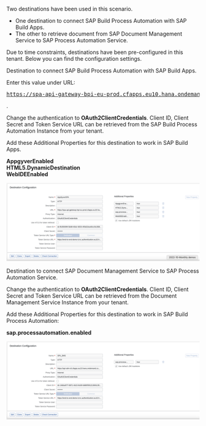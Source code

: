 Two destinations have been used in this scenario.<br>
- One destination to connect SAP Build Process Automation with SAP Build Apps.
- The other to retrieve document from SAP Document Management Service to SAP Process Automation Service.

Due to time constraints, destinations have been pre-configured in this tenant. Below you can find the configuration settings.

Destination to connect SAP Build Process Automation with SAP Build Apps.

Enter this value under URL: <pre>https://spa-api-gateway-bpi-eu-prod.cfapps.eu10.hana.ondemand.com/public/workflow/rest/v1/workflow-instances</pre>.

Change the authentication to <b>OAuth2ClientCredentials</b>. Client ID, Client Secret and Token Service URL can be retrieved from the SAP Build Process Automation Instance from your tenant.

Add these Additional Properties for this destination to work in SAP Build Apps.

<b>AppgyverEnabled</b><br>
<b>HTML5.DynamicDestination</b><br>
<b>WebIDEEnabled</b>

![](images/Screenshot%202022-10-28%20at%2013.23.50.png)

Destination to connect SAP Document Management Service to SAP Process Automation Service.

Change the authentication to <b>OAuth2ClientCredentials</b>. Client ID, Client Secret and Token Service URL can be retrieved from the Document Management Service Instance from your tenant.

Add these Additional Properties for this destination to work in SAP Build Process Automation:

<b>sap.processautomation.enabled<b>

![](images/Screenshot%202022-10-28%20at%2013.24.47.png)
